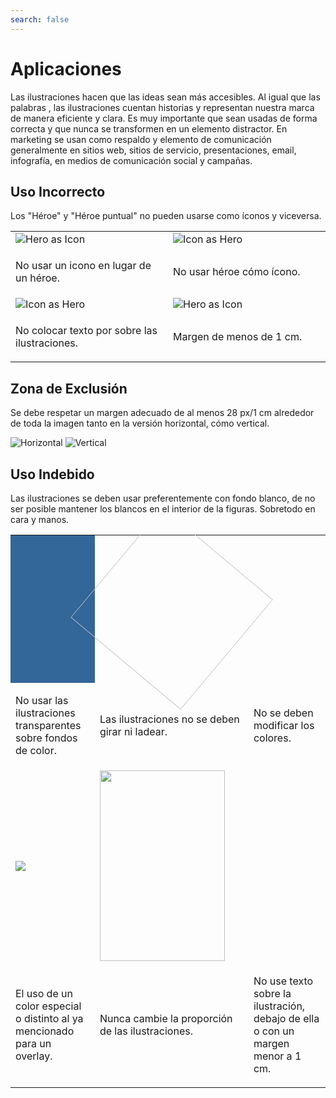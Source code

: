 ```yaml
---
search: false
---
```


# Aplicaciones

Las ilustraciones hacen que las ideas sean más accesibles. Al igual que las palabras , las ilustraciones cuentan historias y representan nuestra marca de manera eficiente y clara. 
Es muy importante que sean usadas de forma correcta y que nunca se transformen en un elemento distractor.
En marketing se usan como respaldo y elemento de comunicación generalmente en sitios web, sitios de servicio, presentaciones, email, infografía, en medios de comunicación social y campañas.


## Uso Incorrecto
Los "Héroe" y "Héroe puntual" no pueden usarse como íconos y viceversa.

<table>
<tr>
<td style="width:50%;">
<img src="/assets/img/brand/incorrect_illustration_1.png" alt="Hero as Icon">
</td>
<td style="width:50%;">
<img src="/assets/img/brand/incorrect_illustration_2.png" alt="Icon as Hero">
</td>
</tr>
<tr>
<td>
<p class="dont">No usar un icono en lugar de un héroe.</p>
</td>
<td>
<p class="dont">No usar héroe cómo ícono.</p>
</td>
</tr>
<tr>
<td style="width:50%;">
<img src="/assets/img/brand/incorrect_illustration_3.png" alt="Icon as Hero">
</td>
<td style="width:50%;">
<img src="/assets/img/brand/incorrect_illustration_4.png" alt="Hero as Icon">
</td>
</tr>
<tr>
<td>
<p class="dont">No colocar texto por sobre las ilustraciones.</p>
</td>
<td>
<p class="dont">Margen de menos de 1 cm.</p>
</td>
</tr>
</table>


## Zona de Exclusión
Se debe respetar un margen adecuado de al menos 28 px/1 cm alrededor de toda la imagen tanto en la versión horizontal, cómo vertical.

<img src="/assets/img/brand/distance_h.svg" alt="Horizontal">
<img src="/assets/img/brand/distance_v.svg" alt="Vertical">										



## Uso Indebido
Las ilustraciones se deben usar preferentemente con fondo blanco, de no ser posible mantener los blancos en el interior de la figuras. Sobretodo en cara y manos.


<table>
<tr>
<td style="width:30%;background-color:#336699;">
<img src="/assets/img/brand/clientes.png" alt="">
</td>
<td style="width:30%;">
<img src="/assets/img/brand/clientes.png" style="transform: rotate(40deg); width:230px" alt="">
</td>
<td style="width:30%;">
<img src="/assets/img/brand/clientes.png" style="filter: hue-rotate(90deg);" alt="">
</td>
</tr>
<tr>
<td>
<p class="dont">No usar las ilustraciones transparentes sobre fondos de color.</p>
</td>
<td>
<p class="dont">Las ilustraciones no se deben girar ni ladear.</p>
</td>
<td>
<p class="dont">No se deben modificar los colores.</p>
</td>
</tr>
<tr>
<td>
<img src="/assets/img/brand/lateral.jpg" style="max-height:305px">
</td>
<td>
<img src="/assets/img/brand/clientes.png" style="width:200px; height:305px" alt="">
</td>
<td>
<img src="/assets/img/brand/incorrect_illustration_6.png" alt="">
</td>
</tr>
<tr>
<td>
<p class="dont">El uso de un color especial o distinto al ya mencionado para un overlay.</p>
</td>
<td>
<p class="dont">Nunca cambie la proporción de las ilustraciones.</p>
</td>
<td>
<p class="dont">No use texto sobre la ilustración, debajo de ella o con un margen menor a 1 cm.</p>
</td>
</tr>
</table>





